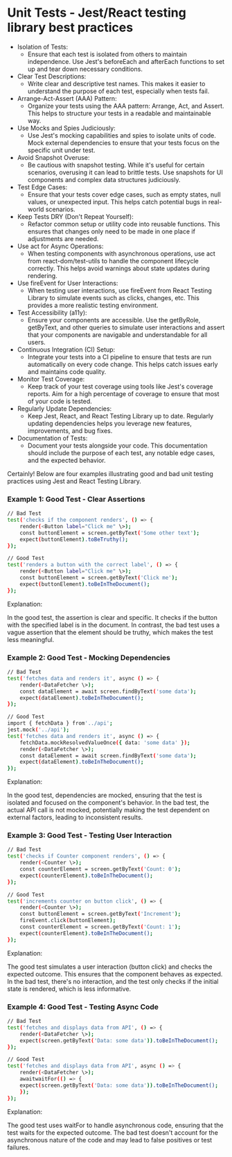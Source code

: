 # Unit Tests - Jest/React testing library best practices

- Isolation of Tests:
  - Ensure that each test is isolated from others to maintain independence. Use Jest's beforeEach and afterEach functions to set up and tear down necessary conditions.
- Clear Test Descriptions:
  - Write clear and descriptive test names. This makes it easier to understand the purpose of each test, especially when tests fail.
- Arrange-Act-Assert (AAA) Pattern:
  - Organize your tests using the AAA pattern: Arrange, Act, and Assert. This helps to structure your tests in a readable and maintainable way.
- Use Mocks and Spies Judiciously:
  - Use Jest's mocking capabilities and spies to isolate units of code. Mock external dependencies to ensure that your tests focus on the specific unit under test.
- Avoid Snapshot Overuse:
  - Be cautious with snapshot testing. While it's useful for certain scenarios, overusing it can lead to brittle tests. Use snapshots for UI components and complex data structures judiciously.
- Test Edge Cases:
  - Ensure that your tests cover edge cases, such as empty states, null values, or unexpected input. This helps catch potential bugs in real-world scenarios.
- Keep Tests DRY (Don't Repeat Yourself):
  - Refactor common setup or utility code into reusable functions. This ensures that changes only need to be made in one place if adjustments are needed.
- Use act for Async Operations:
  - When testing components with asynchronous operations, use act from react-dom/test-utils to handle the component lifecycle correctly. This helps avoid warnings about state updates during rendering.
- Use fireEvent for User Interactions:
  - When testing user interactions, use fireEvent from React Testing Library to simulate events such as clicks, changes, etc. This provides a more realistic testing environment.
- Test Accessibility (a11y):
  - Ensure your components are accessible. Use the getByRole, getByText, and other queries to simulate user interactions and assert that your components are navigable and understandable for all users.
- Continuous Integration (CI) Setup:
  - Integrate your tests into a CI pipeline to ensure that tests are run automatically on every code change. This helps catch issues early and maintains code quality.
- Monitor Test Coverage:
  - Keep track of your test coverage using tools like Jest's coverage reports. Aim for a high percentage of coverage to ensure that most of your code is tested.
- Regularly Update Dependencies:
  - Keep Jest, React, and React Testing Library up to date. Regularly updating dependencies helps you leverage new features, improvements, and bug fixes.
- Documentation of Tests:
  - Document your tests alongside your code. This documentation should include the purpose of each test, any notable edge cases, and the expected behavior.

Certainly! Below are four examples illustrating good and bad unit testing practices using Jest and React Testing Library.

### **Example 1: Good Test - Clear Assertions**
```bash
// Bad Test
test('checks if the component renders', () => {
    render(<Button label="Click me" \>);
    const buttonElement = screen.getByText('Some other text');
    expect(buttonElement).toBeTruthy();
});

// Good Test
test('renders a button with the correct label', () => {
    render(<Button label="Click me" \>);
    const buttonElement = screen.getByText('Click me');
    expect(buttonElement).toBeInTheDocument();
});
```

Explanation:

In the good test, the assertion is clear and specific. It checks if the button with the specified label is in the document. In contrast, the bad test uses a vague assertion that the element should be truthy, which makes the test less meaningful.

### **Example 2: Good Test - Mocking Dependencies**

```bash
// Bad Test
test('fetches data and renders it', async () => {
    render(<DataFetcher \>);
    const dataElement = await screen.findByText('some data');
    expect(dataElement).toBeInTheDocument();
});

// Good Test
import { fetchData } from'../api';
jest.mock('../api');
test('fetches data and renders it', async () => {
    fetchData.mockResolvedValueOnce({ data: 'some data' });
    render(<DataFetcher \>);
    const dataElement = await screen.findByText('some data');
    expect(dataElement).toBeInTheDocument();
});
```

Explanation:

In the good test, dependencies are mocked, ensuring that the test is isolated and focused on the component's behavior. In the bad test, the actual API call is not mocked, potentially making the test dependent on external factors, leading to inconsistent results.

### **Example 3: Good Test - Testing User Interaction**
```bash
// Bad Test
test('checks if Counter component renders', () => {
    render(<Counter \>);
    const counterElement = screen.getByText('Count: 0');
    expect(counterElement).toBeInTheDocument();
});

// Good Test
test('increments counter on button click', () => {
    render(<Counter \>);
    const buttonElement = screen.getByText('Increment');
    fireEvent.click(buttonElement);
    const counterElement = screen.getByText('Count: 1');
    expect(counterElement).toBeInTheDocument();
});
```

Explanation:

The good test simulates a user interaction (button click) and checks the expected outcome. This ensures that the component behaves as expected. In the bad test, there's no interaction, and the test only checks if the initial state is rendered, which is less informative.

### **Example 4: Good Test - Testing Async Code**
```bash
// Bad Test
test('fetches and displays data from API', () => {
    render(<DataFetcher \>);
    expect(screen.getByText('Data: some data')).toBeInTheDocument();
});

// Good Test
test('fetches and displays data from API', async () => {
    render(<DataFetcher \>);
    awaitwaitFor(() => {
    expect(screen.getByText('Data: some data')).toBeInTheDocument();
    });
});
```

Explanation:

The good test uses waitFor to handle asynchronous code, ensuring that the test waits for the expected outcome. The bad test doesn't account for the asynchronous nature of the code and may lead to false positives or test failures.